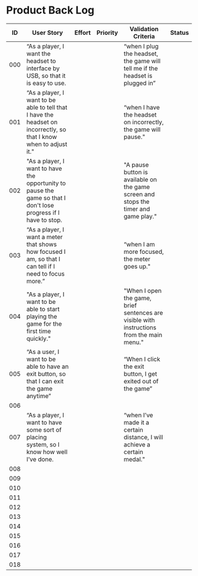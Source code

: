 # Product Back Log 

|ID  | User Story | Effort | Priority | Validation Criteria | Status |
|----|------------|--------|----------|---------------------|--------|
|000 |  “As a player, I want the headset to interface by USB, so that it is easy to use. |        |          |“when I plug the headset, the game will tell me if the headset is plugged in”|        |
|001 | “As a player, I want to be able to tell that I have the headset on incorrectly, so that I know when to adjust it."|        |          | “when I have the headset on incorrectly, the game will pause." |        |
|002 | "As a player, I want to have the opportunity to pause the game so that I don't lose progress if I have to stop. |        |          | "A pause button is available on the game screen and stops the timer and game play." |        |
|003 | “As a player, I want a meter that shows how focused I am, so that I can tell if I need to focus more.” |        |          | “when I am more focused, the meter goes up." |        |
|004 | "As a player, I want to be able to start playing the game for the first time quickly."  |        |          | "When I open the game, brief sentences are visible with instructions from the main menu." |        |
|005 | “As a user, I want to be able to have an exit button, so that I can exit the game anytime”|        |          |“When I click the exit button, I get exited out of the game”|        |
|006 |            |        |          |                     |        |
|007 |“As a player, I want to have some sort of placing system, so I know how well I’ve done.|        |          | “when I’ve made it a certain distance, I will achieve a certain medal." |        |
|008 |            |        |          |                     |        |
|009 |            |        |          |                     |        |
|010 |            |        |          |                     |        |
|011 |            |        |          |                     |        |
|012 |            |        |          |                     |        |
|013 |            |        |          |                     |        |
|014 |            |        |          |                     |        |
|015 |            |        |          |                     |        |
|016 |            |        |          |                     |        |
|017 |            |        |          |                     |        |
|018 |            |        |          |                     |        |


